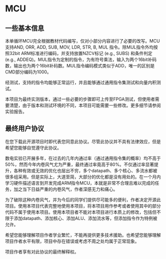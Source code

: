 # MCU

## 一些基本信息

本单循环MCU完全根据教材代码编写，仅对小部分内容进行了必要的改写。MCU支持AND, ORR, ADD, SUB, MOV, LDR, STR, B, MUL 指令。除MUL指令外均按照32bit ARM标准进行编码，并支持放置NZCV标记 (e.g., SUBS) 和条件判定 (e.g., ADDEQ)。MUL指令为定制的指令，为有符号乘法，输入为两个16bit补码数，输出也为两个16bit补码数。MUL指令编码模式类似于ADD，唯一的区别是CMD部分编码为1000。

经测试，支持的指令均能够正常运行，并且能够通过通用指令集测试和向量内积测试。

本项目为最终实测版本，通过一些必要的步骤即可上传至FPGA测试，但使用者需要清楚，由于版本和测试环境的不同，本项目可能需要一些修改。更多细节请参阅实验报告。

## 最终用户协议

在您下载此开源项目时即代表您同意此协议。尽管此协议并不具有法律效应，但是希望您能够自觉遵守此协议。

数电实验已开展多年，在过去的几年内通过率（通过通用指令集的概率）均不高于50%，然而今年内卷风气尤为严重，最终通过率竟高于80%。不仅通过率显著提升，各种有效或无效的优化也层出不穷，多个datapath、多个核心、多流水都被很多组采用。但是实际上，大道至简，大部分的优化都是没有用处的。在一个月内学习硬件描述语言到开发完成ARM指令MCU，本就是非常不合理且难以完成的任务，加之当下日益严重的内卷风气，作者深感无力和痛心。

为了破除这种内卷风气，并为今后的同学们提供尽可能多的便利，作者决定开源此项目。使用本项目代表完整地使用本项目，将本项目用作参考或者使用其中的部分代码不属于使用本项目。使用本项目者不能对本项目进行本质上的修改，包括但不限于添加datapath、添加核心、添加ALU、添加流水等，但添加指令作为特例被允许。

希望您能够理解项目作者学业繁忙，不能再提供更多技术援助。也希望您能够理解项目作者水平有限，项目中存在错误或考虑不周之处均属于正常现象。

项目作者享有对此协议的最终解释权。
